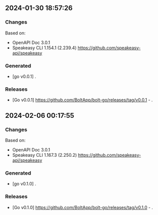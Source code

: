 

## 2024-01-30 18:57:26
### Changes
Based on:
- OpenAPI Doc 3.0.1 
- Speakeasy CLI 1.154.1 (2.239.4) https://github.com/speakeasy-api/speakeasy
### Generated
- [go v0.0.1] .
### Releases
- [Go v0.0.1] https://github.com/BoltApp/bolt-go/releases/tag/v0.0.1 - .

## 2024-02-06 00:17:55
### Changes
Based on:
- OpenAPI Doc 3.0.1 
- Speakeasy CLI 1.167.3 (2.250.2) https://github.com/speakeasy-api/speakeasy
### Generated
- [go v0.1.0] .
### Releases
- [Go v0.1.0] https://github.com/BoltApp/bolt-go/releases/tag/v0.1.0 - .